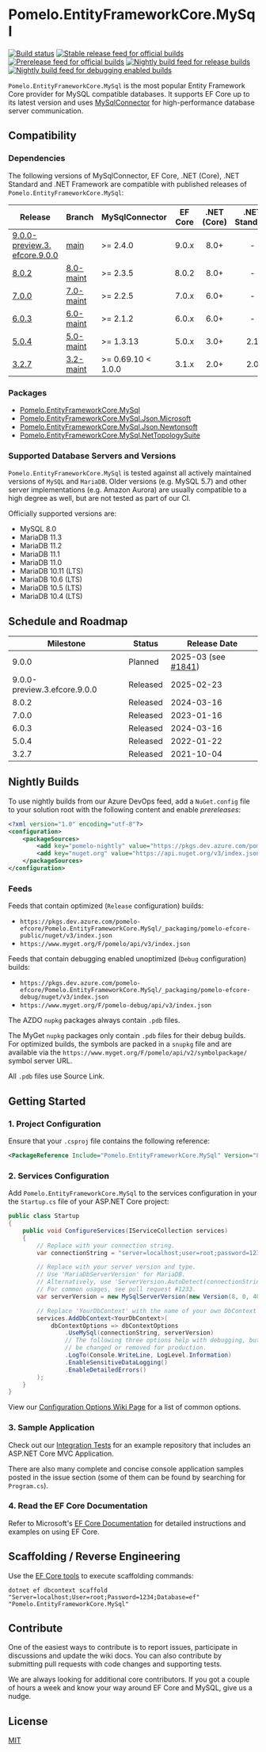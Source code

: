 # Pomelo.EntityFrameworkCore.MySql

[![Build status](https://github.com/PomeloFoundation/Pomelo.EntityFrameworkCore.MySql/actions/workflows/build.yml/badge.svg?branch=main)](https://github.com/PomeloFoundation/Pomelo.EntityFrameworkCore.MySql/actions/workflows/build.yml)
[![Stable release feed for official builds](https://img.shields.io/nuget/v/Pomelo.EntityFrameworkCore.MySql.svg?style=flat-square&label=Stable)](https://www.nuget.org/packages/Pomelo.EntityFrameworkCore.MySql/) [![Prerelease feed for official builds](https://img.shields.io/nuget/vpre/Pomelo.EntityFrameworkCore.MySql.svg?style=flat-square&label=Prerelease)](https://www.nuget.org/packages/Pomelo.EntityFrameworkCore.MySql/)
[![Nightly build feed for release builds](https://img.shields.io/myget/pomelo/vpre/Pomelo.EntityFrameworkCore.MySql.svg?label=Nightly)](https://www.myget.org/feed/pomelo/package/nuget/Pomelo.EntityFrameworkCore.MySql)
[![Nightly build feed for debugging enabled builds](https://img.shields.io/myget/pomelo-debug/vpre/Pomelo.EntityFrameworkCore.MySql.svg?label=Debug)](https://www.myget.org/feed/pomelo-debug/package/nuget/Pomelo.EntityFrameworkCore.MySql)

`Pomelo.EntityFrameworkCore.MySql` is the most popular Entity Framework Core provider for MySQL compatible databases. It supports EF Core up to its latest version and uses [MySqlConnector](https://mysqlconnector.net/) for high-performance database server communication.

## Compatibility

### Dependencies

The following versions of MySqlConnector, EF Core, .NET (Core), .NET Standard and .NET Framework are compatible with published releases of `Pomelo.EntityFrameworkCore.MySql`:

Release | Branch                                                                                           | MySqlConnector     | EF Core | .NET (Core) | .NET Standard | .NET Framework
--- |--------------------------------------------------------------------------------------------------|--------------------|:-------:|:-----------:| :---: | :---:
[9.0.0-<br />preview.3.<br />efcore.9.0.0](https://www.nuget.org/packages/Pomelo.EntityFrameworkCore.MySql/9.0.0-preview.3.efcore.9.0.0) | [main](https://github.com/PomeloFoundation/Pomelo.EntityFrameworkCore.MySql/tree/main)       | >= 2.4.0           |  9.0.x  |    8.0+     | - | -
[8.0.2](https://www.nuget.org/packages/Pomelo.EntityFrameworkCore.MySql/8.0.2) | [8.0-maint](https://github.com/PomeloFoundation/Pomelo.EntityFrameworkCore.MySql/tree/8.0-maint) | >= 2.3.5           |  8.0.2  |    8.0+     | - | -
[7.0.0](https://www.nuget.org/packages/Pomelo.EntityFrameworkCore.MySql/7.0.0) | [7.0-maint](https://github.com/PomeloFoundation/Pomelo.EntityFrameworkCore.MySql/tree/7.0-maint) | >= 2.2.5           |  7.0.x  |    6.0+     | - | -
[6.0.3](https://www.nuget.org/packages/Pomelo.EntityFrameworkCore.MySql/6.0.3) | [6.0-maint](https://github.com/PomeloFoundation/Pomelo.EntityFrameworkCore.MySql/tree/6.0-maint) | >= 2.1.2           |  6.0.x  |    6.0+     | - | -
[5.0.4](https://www.nuget.org/packages/Pomelo.EntityFrameworkCore.MySql/5.0.4) | [5.0-maint](https://github.com/PomeloFoundation/Pomelo.EntityFrameworkCore.MySql/tree/5.0-maint) | >= 1.3.13          |  5.0.x  |    3.0+     | 2.1 | -
[3.2.7](https://www.nuget.org/packages/Pomelo.EntityFrameworkCore.MySql/3.2.7) | [3.2-maint](https://github.com/PomeloFoundation/Pomelo.EntityFrameworkCore.MySql/tree/3.2-maint) | >= 0.69.10 < 1.0.0 |  3.1.x  |    2.0+     | 2.0 | 4.6.1+

### Packages

* [Pomelo.EntityFrameworkCore.MySql](https://www.nuget.org/packages/Pomelo.EntityFrameworkCore.MySql/)
* [Pomelo.EntityFrameworkCore.MySql.Json.Microsoft](https://www.nuget.org/packages/Pomelo.EntityFrameworkCore.MySql.Json.Microsoft/)
* [Pomelo.EntityFrameworkCore.MySql.Json.Newtonsoft](https://www.nuget.org/packages/Pomelo.EntityFrameworkCore.MySql.Json.Newtonsoft/)
* [Pomelo.EntityFrameworkCore.MySql.NetTopologySuite](https://www.nuget.org/packages/Pomelo.EntityFrameworkCore.MySql.NetTopologySuite/)

### Supported Database Servers and Versions

`Pomelo.EntityFrameworkCore.MySql` is tested against all actively maintained versions of `MySQL` and `MariaDB`. Older versions (e.g. MySQL 5.7) and other server implementations (e.g. Amazon Aurora) are usually compatible to a high degree as well, but are not tested as part of our CI.

Officially supported versions are:

- MySQL 8.0
- MariaDB 11.3
- MariaDB 11.2
- MariaDB 11.1
- MariaDB 11.0
- MariaDB 10.11 (LTS)
- MariaDB 10.6 (LTS)
- MariaDB 10.5 (LTS)
- MariaDB 10.4 (LTS)

## Schedule and Roadmap

Milestone | Status   | Release Date
----------|----------|-------------
9.0.0 | Planned | 2025-03 (see [#1841](https://github.com/PomeloFoundation/Pomelo.EntityFrameworkCore.MySql/issues/1841))
9.0.0-preview.3.efcore.9.0.0 | Released | 2025-02-23
8.0.2 | Released | 2024-03-16
7.0.0 | Released | 2023-01-16
6.0.3 | Released | 2024-03-16
5.0.4 | Released | 2022-01-22
3.2.7 | Released | 2021-10-04

## Nightly Builds

To use nightly builds from our Azure DevOps feed, add a `NuGet.config` file to your solution root with the following content and enable _prereleases_:

```xml
<?xml version="1.0" encoding="utf-8"?>
<configuration>
    <packageSources>
        <add key="pomelo-nightly" value="https://pkgs.dev.azure.com/pomelo-efcore/Pomelo.EntityFrameworkCore.MySql/_packaging/pomelo-efcore-public/nuget/v3/index.json" />
        <add key="nuget.org" value="https://api.nuget.org/v3/index.json" />
    </packageSources>
</configuration>
```

### Feeds

Feeds that contain optimized (`Release` configuration) builds:

* `https://pkgs.dev.azure.com/pomelo-efcore/Pomelo.EntityFrameworkCore.MySql/_packaging/pomelo-efcore-public/nuget/v3/index.json`
* `https://www.myget.org/F/pomelo/api/v3/index.json`

Feeds that contain debugging enabled unoptimized (`Debug` configuration) builds:

* `https://pkgs.dev.azure.com/pomelo-efcore/Pomelo.EntityFrameworkCore.MySql/_packaging/pomelo-efcore-debug/nuget/v3/index.json`
* `https://www.myget.org/F/pomelo-debug/api/v3/index.json`

The AZDO `nupkg` packages always contain `.pdb` files.

The MyGet `nupkg` packages only contain `.pdb` files for their debug builds. For optimized builds, the symbols are packed in a `snupkg` file and are available via the `https://www.myget.org/F/pomelo/api/v2/symbolpackage/` symbol server URL.

All `.pdb` files use Source Link.

## Getting Started

### 1. Project Configuration

Ensure that your `.csproj` file contains the following reference:

```xml
<PackageReference Include="Pomelo.EntityFrameworkCore.MySql" Version="8.0.2" />
```

### 2. Services Configuration

Add `Pomelo.EntityFrameworkCore.MySql` to the services configuration in your the `Startup.cs` file of your ASP.NET Core project:

```c#
public class Startup
{
    public void ConfigureServices(IServiceCollection services)
    {
        // Replace with your connection string.
        var connectionString = "server=localhost;user=root;password=1234;database=ef";

        // Replace with your server version and type.
        // Use 'MariaDbServerVersion' for MariaDB.
        // Alternatively, use 'ServerVersion.AutoDetect(connectionString)'.
        // For common usages, see pull request #1233.
        var serverVersion = new MySqlServerVersion(new Version(8, 0, 40));

        // Replace 'YourDbContext' with the name of your own DbContext derived class.
        services.AddDbContext<YourDbContext>(
            dbContextOptions => dbContextOptions
                .UseMySql(connectionString, serverVersion)
                // The following three options help with debugging, but should
                // be changed or removed for production.
                .LogTo(Console.WriteLine, LogLevel.Information)
                .EnableSensitiveDataLogging()
                .EnableDetailedErrors()
        );
    }
}
```

View our [Configuration Options Wiki Page](https://github.com/PomeloFoundation/Pomelo.EntityFrameworkCore.MySql/wiki/Configuration-Options) for a list of common options.

### 3. Sample Application

Check out our [Integration Tests](https://github.com/PomeloFoundation/Pomelo.EntityFrameworkCore.MySql/tree/main/test/EFCore.MySql.IntegrationTests) for an example repository that includes an ASP.NET Core MVC Application.

There are also many complete and concise console application samples posted in the issue section (some of them can be found by searching for `Program.cs`).

### 4. Read the EF Core Documentation

Refer to Microsoft's [EF Core Documentation](https://docs.microsoft.com/en-us/ef/core/) for detailed instructions and examples on using EF Core.

## Scaffolding / Reverse Engineering

Use the [EF Core tools](https://docs.microsoft.com/en-us/ef/core/cli/dotnet) to execute scaffolding commands:

```
dotnet ef dbcontext scaffold "Server=localhost;User=root;Password=1234;Database=ef" "Pomelo.EntityFrameworkCore.MySql"
```

## Contribute

One of the easiest ways to contribute is to report issues, participate in discussions and update the wiki docs. You can also contribute by submitting pull requests with code changes and supporting tests.

We are always looking for additional core contributors. If you got a couple of hours a week and know your way around EF Core and MySQL, give us a nudge.

## License

[MIT](https://github.com/PomeloFoundation/Pomelo.EntityFrameworkCore.MySql/blob/main/LICENSE)
